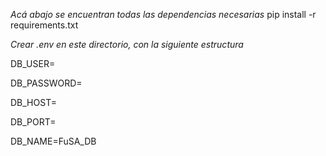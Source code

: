 *Acá abajo se encuentran todas las dependencias necesarias*
pip install -r requirements.txt

*Crear .env en este directorio, con la siguiente estructura*

DB_USER=

DB_PASSWORD=

DB_HOST=

DB_PORT=

DB_NAME=FuSA_DB
